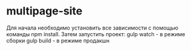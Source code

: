 # multipage-site
Для начала необходимо установить все зависимости с помощью команды npm install.
Затем запустить проект:
  gulp watch - в режиме сборки
  gulp build - в режиме продакшн
